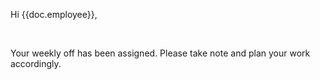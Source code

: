 <p>Hi {{doc.employee}},</p><br>

<p>Your weekly off has been assigned. Please take note and plan your work accordingly.</p>
